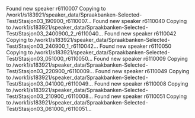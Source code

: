 Found new speaker r6110007
Copying to /work1/s183921/speaker_data/Spraakbanken-Selected-Test/Stasjon03_190900_r6110007...
Found new speaker r6110040
Copying to /work1/s183921/speaker_data/Spraakbanken-Selected-Test/Stasjon03_2400900_2_r6110040...
Found new speaker r6110042
Copying to /work1/s183921/speaker_data/Spraakbanken-Selected-Test/Stasjon03_240900_1_r6110042...
Found new speaker r6110050
Copying to /work1/s183921/speaker_data/Spraakbanken-Selected-Test/Stasjon03_051000_r6110050...
Found new speaker r6110009
Copying to /work1/s183921/speaker_data/Spraakbanken-Selected-Test/Stasjon03_220900_r6110009...
Found new speaker r6110049
Copying to /work1/s183921/speaker_data/Spraakbanken-Selected-Test/Stasjon03_041000_r6110049...
Found new speaker r6110008
Copying to /work1/s183921/speaker_data/Spraakbanken-Selected-Test/Stasjon03_210900_r6110008...
Found new speaker r6110051
Copying to /work1/s183921/speaker_data/Spraakbanken-Selected-Test/Stasjon03_061000_r6110051...
